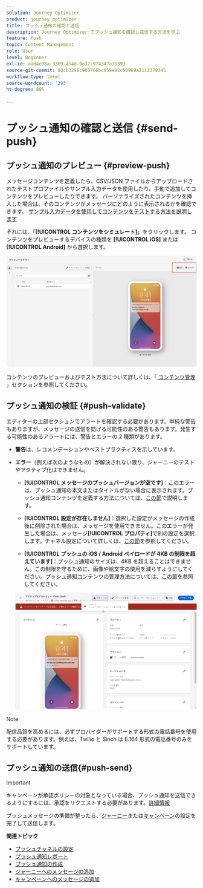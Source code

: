 ```yaml
---
solution: Journey Optimizer
product: journey optimizer
title: プッシュ通知の確認と送信
description: Journey Optimizer でプッシュ通知を確認し送信する方法を学ぶ
feature: Push
topic: Content Management
role: User
level: Beginner
exl-id: aad4e08a-3369-454d-9e32-974347a3b393
source-git-commit: 03cb3298c905766bc059e82c58969a2111379345
workflow-type: tm+mt
source-wordcount: '393'
ht-degree: 80%

---
```


# プッシュ通知の確認と送信 {#send-push}

## プッシュ通知のプレビュー {#preview-push}

メッセージコンテンツを定義したら、CSV/JSON ファイルからアップロードされたテストプロファイルやサンプル入力データを使用したり、手動で追加してコンテンツをプレビューしたりできます。 パーソナライズされたコンテンツを挿入した場合は、そのコンテンツがメッセージにどのように表示されるかを確認できます。 [ サンプル入力データを使用してコンテンツをテストする方法を説明します ](../test-approve/simulate-sample-input.md)

それには、「**[!UICONTROL コンテンツをシミュレート]**」をクリックします。 コンテンツをプレビューするデバイスの種類を **[!UICONTROL iOS]** または **[!UICONTROL Android]** から選択します。

![](assets/push_preview_3.png)

コンテンツのプレビューおよびテスト方法について詳しくは、「[ コンテンツ管理 ](../content-management/preview-test.md)」セクションを参照してください。

## プッシュ通知の検証 {#push-validate}

エディターの上部セクションでアラートを確認する必要があります。単純な警告もありますが、メッセージの送信を妨げる可能性のある警告もあります。発生する可能性のあるアラートには、警告とエラーの 2 種類があります。

* **警告**&#x200B;は、レコメンデーションやベストプラクティスを示しています。

* **エラー**（例えば次のようなもの）が解決されない限り、ジャーニーのテストやアクティブ化はできません。

   * **[!UICONTROL メッセージのプッシュバージョンが空です]**：このエラーは、プッシュ通知の本文またはタイトルがない場合に表示されます。プッシュ通知コンテンツを定義する方法については、[この節](create-push.md)で説明します。

   * **[!UICONTROL 設定が存在しません]**：選択した設定がメッセージの作成後に削除された場合は、メッセージを使用できません。このエラーが発生した場合は、メッセージ&#x200B;**[!UICONTROL プロパティ]**&#x200B;で別の設定を選択します。チャネル設定について詳しくは、[この節](../configuration/channel-surfaces.md)を参照してください。

   * **[!UICONTROL プッシュの iOS / Android ペイロードが 4KB の制限を超えています]**：プッシュ通知のサイズは、4KB を超えることはできません。この制限を守るために、画像や絵文字の使用を減らすようにしてください。プッシュ通知コンテンツの管理方法については、[この節](../push/create-push.md)を参照してください。

  ![](assets/push_alert.png)


>[!NOTE]
>
> 配信品質を高めるには、必ずプロバイダーがサポートする形式の電話番号を使用する必要があります。例えば、Twilio と Sinch は E.164 形式の電話番号のみをサポートしています。

## プッシュ通知の送信{#push-send}

>[!IMPORTANT]
>
> キャンペーンが承認ポリシーの対象となっている場合、プッシュ通知を送信できるようにするには、承認をリクエストする必要があります。[詳細情報](../test-approve/gs-approval.md)

プッシュメッセージの準備が整ったら、[ジャーニー](../building-journeys/journey-gs.md)または[キャンペーン](../campaigns/create-campaign.md)の設定を完了して送信します。

**関連トピック**

* [プッシュチャネルの設定](push-configuration.md)
* [プッシュ通知レポート](../reports/journey-global-report-cja-push.md)
* [プッシュ通知の作成](create-push.md)
* [ジャーニーへのメッセージの追加](../building-journeys/journeys-message.md)
* [キャンペーンへのメッセージの追加](../campaigns/create-campaign.md)

